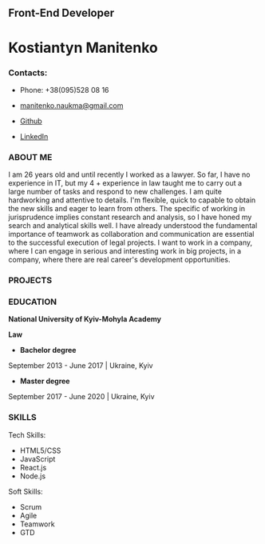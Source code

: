 ## **Front-End Developer**

# **Kostiantyn Manitenko**

### **Contacts:**
* Phone: +38(095)528 08 16

* manitenko.naukma@gmail.com

* [Github](https://github.com/Kostiantyn-M)

* [LinkedIn](https://www.linkedin.com/in/kostiantyn-manitenko-46418817b/)

### ABOUT ME

I am 26 years old and until recently I worked as a lawyer. So far, I have no experience in IT, but my 4 + experience in law taught me to carry out a large number of tasks and respond to new challenges. I am quite hardworking and attentive to details. I'm flexible, quick to capable to obtain the new skills and eager to learn from others. The specific of working in jurisprudence implies constant research and analysis, so I have honed my search and analytical skills well. I have already understood the fundamental importance of teamwork as collaboration and communication are essential to the successful execution of legal projects. I want to work in a company, where I can engage in serious and interesting work in big projects, in a company, where there are real career's development opportunities.


### PROJECTS


### EDUCATION

**National University of Kyiv-Mohyla Academy**


**Law**


* **Bachelor degree**

 September 2013 - June 2017 | Ukraine, Kyiv


* **Master degree**

 September 2017 - June 2020 | Ukraine, Kyiv

### **SKILLS**

Tech Skills:
* HTML5/CSS
* JavaScript
* React.js
* Node.js

Soft Skills:
* Scrum
* Agile
* Teamwork
* GTD 